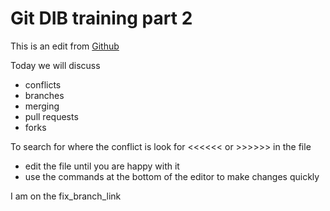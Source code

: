 # Git DIB training part 2

This is an edit from [Github](https://www.github.com)

Today we will discuss
- conflicts
- branches
- merging
- pull requests
- forks

To search for where the conflict is look for <<<<<< or >>>>>> in the file
- edit the file until you are happy with it
- use the commands at the bottom of the editor to make changes quickly

I am on the fix_branch_link
